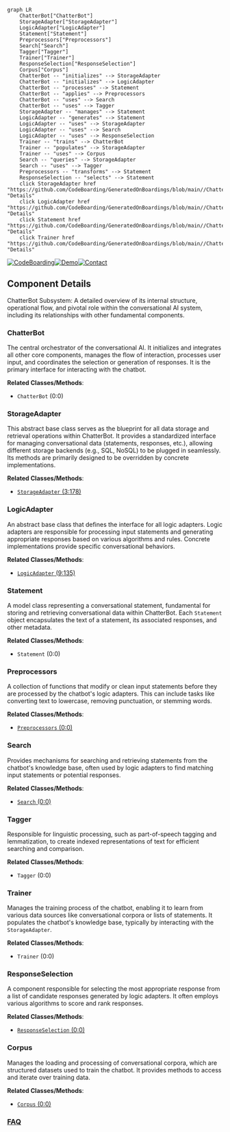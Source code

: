 ```mermaid
graph LR
    ChatterBot["ChatterBot"]
    StorageAdapter["StorageAdapter"]
    LogicAdapter["LogicAdapter"]
    Statement["Statement"]
    Preprocessors["Preprocessors"]
    Search["Search"]
    Tagger["Tagger"]
    Trainer["Trainer"]
    ResponseSelection["ResponseSelection"]
    Corpus["Corpus"]
    ChatterBot -- "initializes" --> StorageAdapter
    ChatterBot -- "initializes" --> LogicAdapter
    ChatterBot -- "processes" --> Statement
    ChatterBot -- "applies" --> Preprocessors
    ChatterBot -- "uses" --> Search
    ChatterBot -- "uses" --> Tagger
    StorageAdapter -- "manages" --> Statement
    LogicAdapter -- "generates" --> Statement
    LogicAdapter -- "uses" --> StorageAdapter
    LogicAdapter -- "uses" --> Search
    LogicAdapter -- "uses" --> ResponseSelection
    Trainer -- "trains" --> ChatterBot
    Trainer -- "populates" --> StorageAdapter
    Trainer -- "uses" --> Corpus
    Search -- "queries" --> StorageAdapter
    Search -- "uses" --> Tagger
    Preprocessors -- "transforms" --> Statement
    ResponseSelection -- "selects" --> Statement
    click StorageAdapter href "https://github.com/CodeBoarding/GeneratedOnBoardings/blob/main//ChatterBot/StorageAdapter.md" "Details"
    click LogicAdapter href "https://github.com/CodeBoarding/GeneratedOnBoardings/blob/main//ChatterBot/LogicAdapter.md" "Details"
    click Statement href "https://github.com/CodeBoarding/GeneratedOnBoardings/blob/main//ChatterBot/Statement.md" "Details"
    click Trainer href "https://github.com/CodeBoarding/GeneratedOnBoardings/blob/main//ChatterBot/Trainer.md" "Details"
```
[![CodeBoarding](https://img.shields.io/badge/Generated%20by-CodeBoarding-9cf?style=flat-square)](https://github.com/CodeBoarding/GeneratedOnBoardings)[![Demo](https://img.shields.io/badge/Try%20our-Demo-blue?style=flat-square)](https://www.codeboarding.org/demo)[![Contact](https://img.shields.io/badge/Contact%20us%20-%20contact@codeboarding.org-lightgrey?style=flat-square)](mailto:contact@codeboarding.org)

## Component Details

ChatterBot Subsystem: A detailed overview of its internal structure, operational flow, and pivotal role within the conversational AI system, including its relationships with other fundamental components.

### ChatterBot
The central orchestrator of the conversational AI. It initializes and integrates all other core components, manages the flow of interaction, processes user input, and coordinates the selection or generation of responses. It is the primary interface for interacting with the chatbot.


**Related Classes/Methods**:

- `ChatterBot` (0:0)


### StorageAdapter
This abstract base class serves as the blueprint for all data storage and retrieval operations within ChatterBot. It provides a standardized interface for managing conversational data (statements, responses, etc.), allowing different storage backends (e.g., SQL, NoSQL) to be plugged in seamlessly. Its methods are primarily designed to be overridden by concrete implementations.


**Related Classes/Methods**:

- <a href="https://github.com/gunthercox/ChatterBot/blob/master/chatterbot/storage/storage_adapter.py#L3-L178" target="_blank" rel="noopener noreferrer">`StorageAdapter` (3:178)</a>


### LogicAdapter
An abstract base class that defines the interface for all logic adapters. Logic adapters are responsible for processing input statements and generating appropriate responses based on various algorithms and rules. Concrete implementations provide specific conversational behaviors.


**Related Classes/Methods**:

- <a href="https://github.com/gunthercox/ChatterBot/blob/master/chatterbot/logic/logic_adapter.py#L9-L135" target="_blank" rel="noopener noreferrer">`LogicAdapter` (9:135)</a>


### Statement
A model class representing a conversational statement, fundamental for storing and retrieving conversational data within ChatterBot. Each `Statement` object encapsulates the text of a statement, its associated responses, and other metadata.


**Related Classes/Methods**:

- `Statement` (0:0)


### Preprocessors
A collection of functions that modify or clean input statements before they are processed by the chatbot's logic adapters. This can include tasks like converting text to lowercase, removing punctuation, or stemming words.


**Related Classes/Methods**:

- <a href="https://github.com/gunthercox/ChatterBot/blob/master/chatterbot/preprocessors.py#L0-L0" target="_blank" rel="noopener noreferrer">`Preprocessors` (0:0)</a>


### Search
Provides mechanisms for searching and retrieving statements from the chatbot's knowledge base, often used by logic adapters to find matching input statements or potential responses.


**Related Classes/Methods**:

- <a href="https://github.com/gunthercox/ChatterBot/blob/master/chatterbot/search.py#L0-L0" target="_blank" rel="noopener noreferrer">`Search` (0:0)</a>


### Tagger
Responsible for linguistic processing, such as part-of-speech tagging and lemmatization, to create indexed representations of text for efficient searching and comparison.


**Related Classes/Methods**:

- `Tagger` (0:0)


### Trainer
Manages the training process of the chatbot, enabling it to learn from various data sources like conversational corpora or lists of statements. It populates the chatbot's knowledge base, typically by interacting with the `StorageAdapter`.


**Related Classes/Methods**:

- `Trainer` (0:0)


### ResponseSelection
A component responsible for selecting the most appropriate response from a list of candidate responses generated by logic adapters. It often employs various algorithms to score and rank responses.


**Related Classes/Methods**:

- <a href="https://github.com/gunthercox/ChatterBot/blob/master/chatterbot/response_selection.py#L0-L0" target="_blank" rel="noopener noreferrer">`ResponseSelection` (0:0)</a>


### Corpus
Manages the loading and processing of conversational corpora, which are structured datasets used to train the chatbot. It provides methods to access and iterate over training data.


**Related Classes/Methods**:

- <a href="https://github.com/gunthercox/ChatterBot/blob/master/chatterbot/corpus.py#L0-L0" target="_blank" rel="noopener noreferrer">`Corpus` (0:0)</a>




### [FAQ](https://github.com/CodeBoarding/GeneratedOnBoardings/tree/main?tab=readme-ov-file#faq)